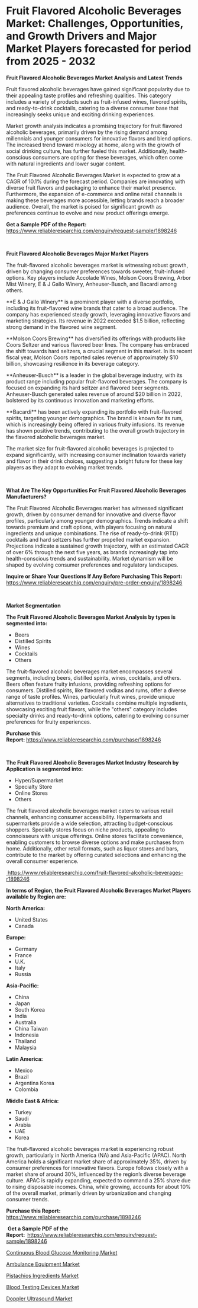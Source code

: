 <p><h1>Fruit Flavored Alcoholic Beverages Market: Challenges, Opportunities, and Growth Drivers and Major Market Players forecasted for period from 2025 - 2032</h1></p><p><strong>Fruit Flavored Alcoholic Beverages Market Analysis and Latest Trends</strong></p>
<p><p>Fruit flavored alcoholic beverages have gained significant popularity due to their appealing taste profiles and refreshing qualities. This category includes a variety of products such as fruit-infused wines, flavored spirits, and ready-to-drink cocktails, catering to a diverse consumer base that increasingly seeks unique and exciting drinking experiences. </p><p>Market growth analysis indicates a promising trajectory for fruit flavored alcoholic beverages, primarily driven by the rising demand among millennials and younger consumers for innovative flavors and blend options. The increased trend toward mixology at home, along with the growth of social drinking culture, has further fueled this market. Additionally, health-conscious consumers are opting for these beverages, which often come with natural ingredients and lower sugar content.</p><p>The Fruit Flavored Alcoholic Beverages Market is expected to grow at a CAGR of 10.1% during the forecast period. Companies are innovating with diverse fruit flavors and packaging to enhance their market presence. Furthermore, the expansion of e-commerce and online retail channels is making these beverages more accessible, letting brands reach a broader audience. Overall, the market is poised for significant growth as preferences continue to evolve and new product offerings emerge.</p></p>
<p><strong>Get a Sample PDF of the Report:&nbsp;</strong> <a href="https://www.reliableresearchiq.com/enquiry/request-sample/1898246?utm_campaign=3370&utm_medium=2&utm_source=Github&utm_content=ia&utm_term=07042025&utm_id=fruit-flavored-alcoholic-beverages">https://www.reliableresearchiq.com/enquiry/request-sample/1898246</a></p>
<p>&nbsp;</p>
<p><strong>Fruit Flavored Alcoholic Beverages Major Market Players</strong></p>
<p><p>The fruit-flavored alcoholic beverages market is witnessing robust growth, driven by changing consumer preferences towards sweeter, fruit-infused options. Key players include Accolade Wines, Molson Coors Brewing, Arbor Mist Winery, E & J Gallo Winery, Anheuser-Busch, and Bacardi among others.</p><p>**E & J Gallo Winery** is a prominent player with a diverse portfolio, including its fruit-flavored wine brands that cater to a broad audience. The company has experienced steady growth, leveraging innovative flavors and marketing strategies. Its revenue in 2022 exceeded $1.5 billion, reflecting strong demand in the flavored wine segment.</p><p>**Molson Coors Brewing** has diversified its offerings with products like Coors Seltzer and various flavored beer lines. The company has embraced the shift towards hard seltzers, a crucial segment in this market. In its recent fiscal year, Molson Coors reported sales revenue of approximately $10 billion, showcasing resilience in its beverage category.</p><p>**Anheuser-Busch** is a leader in the global beverage industry, with its product range including popular fruit-flavored beverages. The company is focused on expanding its hard seltzer and flavored beer segments. Anheuser-Busch generated sales revenue of around $20 billion in 2022, bolstered by its continuous innovation and marketing efforts.</p><p>**Bacardi** has been actively expanding its portfolio with fruit-flavored spirits, targeting younger demographics. The brand is known for its rum, which is increasingly being offered in various fruity infusions. Its revenue has shown positive trends, contributing to the overall growth trajectory in the flavored alcoholic beverages market.</p><p>The market size for fruit-flavored alcoholic beverages is projected to expand significantly, with increasing consumer inclination towards variety and flavor in their drink choices, suggesting a bright future for these key players as they adapt to evolving market trends.</p></p>
<p>&nbsp;</p>
<p><strong>What Are The Key Opportunities For Fruit Flavored Alcoholic Beverages Manufacturers?</strong></p>
<p><p>The Fruit Flavored Alcoholic Beverages market has witnessed significant growth, driven by consumer demand for innovative and diverse flavor profiles, particularly among younger demographics. Trends indicate a shift towards premium and craft options, with players focusing on natural ingredients and unique combinations. The rise of ready-to-drink (RTD) cocktails and hard seltzers has further propelled market expansion. Projections indicate a sustained growth trajectory, with an estimated CAGR of over 6% through the next five years, as brands increasingly tap into health-conscious trends and sustainability. Market dynamism will be shaped by evolving consumer preferences and regulatory landscapes.</p></p>
<p><strong>Inquire or Share Your Questions If Any Before Purchasing This Report:</strong> <a href="https://www.reliableresearchiq.com/enquiry/pre-order-enquiry/1898246?utm_campaign=3370&utm_medium=2&utm_source=Github&utm_content=ia&utm_term=07042025&utm_id=fruit-flavored-alcoholic-beverages">https://www.reliableresearchiq.com/enquiry/pre-order-enquiry/1898246</a></p>
<p>&nbsp;</p>
<p><strong>Market Segmentation</strong></p>
<p><strong>The Fruit Flavored Alcoholic Beverages Market Analysis by types is segmented into:</strong></p>
<p><ul><li>Beers</li><li>Distilled Spirits</li><li>Wines</li><li>Cocktails</li><li>Others</li></ul></p>
<p><p>The fruit-flavored alcoholic beverages market encompasses several segments, including beers, distilled spirits, wines, cocktails, and others. Beers often feature fruity infusions, providing refreshing options for consumers. Distilled spirits, like flavored vodkas and rums, offer a diverse range of taste profiles. Wines, particularly fruit wines, provide unique alternatives to traditional varieties. Cocktails combine multiple ingredients, showcasing exciting fruit flavors, while the "others" category includes specialty drinks and ready-to-drink options, catering to evolving consumer preferences for fruity experiences.</p></p>
<p><strong>Purchase this Report:&nbsp;</strong><a href="https://www.reliableresearchiq.com/purchase/1898246?utm_campaign=3370&utm_medium=2&utm_source=Github&utm_content=ia&utm_term=07042025&utm_id=fruit-flavored-alcoholic-beverages">https://www.reliableresearchiq.com/purchase/1898246</a></p>
<p>&nbsp;</p>
<p><strong>The Fruit Flavored Alcoholic Beverages Market Industry Research by Application is segmented into:</strong></p>
<p><ul><li>Hyper/Supermarket</li><li>Specialty Store</li><li>Online Stores</li><li>Others</li></ul></p>
<p><p>The fruit flavored alcoholic beverages market caters to various retail channels, enhancing consumer accessibility. Hypermarkets and supermarkets provide a wide selection, attracting budget-conscious shoppers. Specialty stores focus on niche products, appealing to connoisseurs with unique offerings. Online stores facilitate convenience, enabling customers to browse diverse options and make purchases from home. Additionally, other retail formats, such as liquor stores and bars, contribute to the market by offering curated selections and enhancing the overall consumer experience.</p></p>
<p><a href="https://www.reliableresearchiq.com/fruit-flavored-alcoholic-beverages-r1898246?utm_campaign=3370&utm_medium=2&utm_source=Github&utm_content=ia&utm_term=07042025&utm_id=fruit-flavored-alcoholic-beverages">&nbsp;https://www.reliableresearchiq.com/fruit-flavored-alcoholic-beverages-r1898246</a></p>
<p><strong>In terms of Region, the Fruit Flavored Alcoholic Beverages Market Players available by Region are:</strong></p>
<p>
    <p> <strong> North America: </strong>
        <ul>
            <li>United States</li>
            <li>Canada</li>
        </ul>
        </p> 
    <p> <strong> Europe: </strong>
        <ul>
            <li>Germany</li>
            <li>France</li>
            <li>U.K.</li>
            <li>Italy</li>
            <li>Russia</li>
        </ul>
        </p> 
    <p> <strong> Asia-Pacific: </strong>
        <ul>
            <li>China</li>
            <li>Japan</li>
            <li>South Korea</li>
            <li>India</li>
            <li>Australia</li>
            <li>China Taiwan</li>
            <li>Indonesia</li>
            <li>Thailand</li>
            <li>Malaysia</li>
        </ul>
        </p> 
    <p> <strong> Latin America: </strong>
        <ul>
            <li>Mexico</li>
            <li>Brazil</li>
            <li>Argentina Korea</li>
            <li>Colombia</li>
        </ul>
        </p> 
    <p> <strong> Middle East & Africa: </strong>
        <ul>
            <li>Turkey</li>
            <li>Saudi</li>
            <li>Arabia</li>
            <li>UAE</li>
            <li>Korea</li>
        </ul>
    </p>
    </p>
<p><p>The fruit-flavored alcoholic beverages market is experiencing robust growth, particularly in North America (NA) and Asia-Pacific (APAC). North America holds a significant market share of approximately 35%, driven by consumer preferences for innovative flavors. Europe follows closely with a market share of around 30%, influenced by the region’s diverse beverage culture. APAC is rapidly expanding, expected to command a 25% share due to rising disposable incomes. China, while growing, accounts for about 10% of the overall market, primarily driven by urbanization and changing consumer trends.</p></p>
<p><strong>Purchase this Report: </strong><a href="https://www.reliableresearchiq.com/purchase/1898246?utm_campaign=3370&utm_medium=2&utm_source=Github&utm_content=ia&utm_term=07042025&utm_id=fruit-flavored-alcoholic-beverages">https://www.reliableresearchiq.com/purchase/1898246</a></p>
<p>&nbsp;<strong>Get a Sample PDF of the Report:&nbsp;&nbsp;</strong><a href="https://www.reliableresearchiq.com/enquiry/request-sample/1898246?utm_campaign=3370&utm_medium=2&utm_source=Github&utm_content=ia&utm_term=07042025&utm_id=fruit-flavored-alcoholic-beverages">https://www.reliableresearchiq.com/enquiry/request-sample/1898246</a></p>
<p><strong></strong></p>
<p><p><a href="https://www.linkedin.com/pulse/why-continuous-blood-glucose-monitoring-market-rise-exploring-yiioe?utm_campaign=3370&utm_medium=2&utm_source=Github&utm_content=ia&utm_term=07042025&utm_id=fruit-flavored-alcoholic-beverages">Continuous Blood Glucose Monitoring Market</a></p><p><a href="https://www.linkedin.com/pulse/ambulance-equipment-market-forecast-future-growth-opportunities-dhzne?utm_campaign=3370&utm_medium=2&utm_source=Github&utm_content=ia&utm_term=07042025&utm_id=fruit-flavored-alcoholic-beverages">Ambulance Equipment Market</a></p><p><a href="https://github.com/naomaroaoonv/Market-Research-Report-List-1/blob/main/pistachios-ingredients-market.md?utm_campaign=3370&utm_medium=2&utm_source=Github&utm_content=ia&utm_term=07042025&utm_id=fruit-flavored-alcoholic-beverages">Pistachios Ingredients Market</a></p><p><a href="https://www.linkedin.com/pulse/size-share-projected-growth-rate-blood-testing-devices-xypde?utm_campaign=3370&utm_medium=2&utm_source=Github&utm_content=ia&utm_term=07042025&utm_id=fruit-flavored-alcoholic-beverages">Blood Testing Devices Market</a></p><p><a href="https://www.linkedin.com/pulse/unlocking-insights-doppler-ultrasound-market-2025-2032-hraae?utm_campaign=3370&utm_medium=2&utm_source=Github&utm_content=ia&utm_term=07042025&utm_id=fruit-flavored-alcoholic-beverages">Doppler Ultrasound Market</a></p></p>